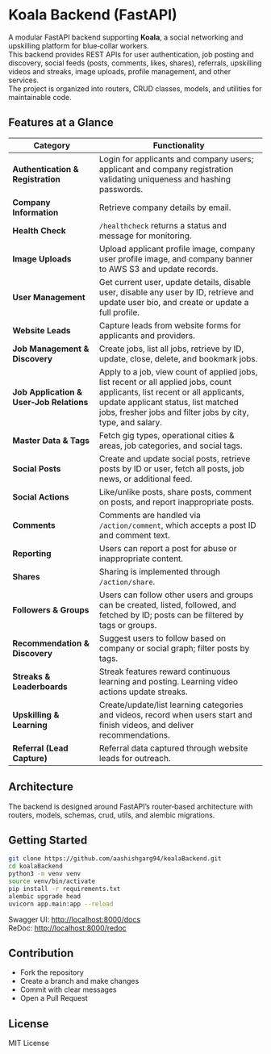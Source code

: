 # Koala Backend (FastAPI)

A modular FastAPI backend supporting **Koala**, a social networking and upskilling platform for blue‑collar workers.  
This backend provides REST APIs for user authentication, job posting and discovery, social feeds (posts, comments, likes, shares), referrals, upskilling videos and streaks, image uploads, profile management, and other services.  
The project is organized into routers, CRUD classes, models, and utilities for maintainable code.

## Features at a Glance

| Category | Functionality |
| --- | --- |
| **Authentication & Registration** | Login for applicants and company users; applicant and company registration validating uniqueness and hashing passwords. |
| **Company Information** | Retrieve company details by email. |
| **Health Check** | `/healthcheck` returns a status and message for monitoring. |
| **Image Uploads** | Upload applicant profile image, company user profile image, and company banner to AWS S3 and update records. |
| **User Management** | Get current user, update details, disable user, disable any user by ID, retrieve and update user bio, and create or update a full profile. |
| **Website Leads** | Capture leads from website forms for applicants and providers. |
| **Job Management & Discovery** | Create jobs, list all jobs, retrieve by ID, update, close, delete, and bookmark jobs. |
| **Job Application & User‑Job Relations** | Apply to a job, view count of applied jobs, list recent or all applied jobs, count applicants, list recent or all applicants, update applicant status, list matched jobs, fresher jobs and filter jobs by city, type, and salary. |
| **Master Data & Tags** | Fetch gig types, operational cities & areas, job categories, and social tags. |
| **Social Posts** | Create and update social posts, retrieve posts by ID or user, fetch all posts, job news, or additional feed. |
| **Social Actions** | Like/unlike posts, share posts, comment on posts, and report inappropriate posts. |
| **Comments** | Comments are handled via `/action/comment`, which accepts a post ID and comment text. |
| **Reporting** | Users can report a post for abuse or inappropriate content. |
| **Shares** | Sharing is implemented through `/action/share`. |
| **Followers & Groups** | Users can follow other users and groups can be created, listed, followed, and fetched by ID; posts can be filtered by tags or groups. |
| **Recommendation & Discovery** | Suggest users to follow based on company or social graph; filter posts by tags. |
| **Streaks & Leaderboards** | Streak features reward continuous learning and posting. Learning video actions update streaks. |
| **Upskilling & Learning** | Create/update/list learning categories and videos, record when users start and finish videos, and deliver recommendations. |
| **Referral (Lead Capture)** | Referral data captured through website leads for outreach. |

## Architecture

The backend is designed around FastAPI’s router‑based architecture with routers, models, schemas, crud, utils, and alembic migrations.

## Getting Started

```bash
git clone https://github.com/aashishgarg94/koalaBackend.git
cd koalaBackend
python3 -m venv venv
source venv/bin/activate
pip install -r requirements.txt
alembic upgrade head
uvicorn app.main:app --reload
```

Swagger UI: [http://localhost:8000/docs](http://localhost:8000/docs)  
ReDoc: [http://localhost:8000/redoc](http://localhost:8000/redoc)

## Contribution

- Fork the repository
- Create a branch and make changes
- Commit with clear messages
- Open a Pull Request

## License

MIT License
